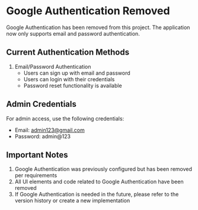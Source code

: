 
# Google Authentication Removed

Google Authentication has been removed from this project. The application now only supports email and password authentication.

## Current Authentication Methods

1. Email/Password Authentication
   - Users can sign up with email and password
   - Users can login with their credentials
   - Password reset functionality is available

## Admin Credentials

For admin access, use the following credentials:
- Email: admin123@gmail.com
- Password: admin@123

## Important Notes

1. Google Authentication was previously configured but has been removed per requirements
2. All UI elements and code related to Google Authentication have been removed
3. If Google Authentication is needed in the future, please refer to the version history or create a new implementation

